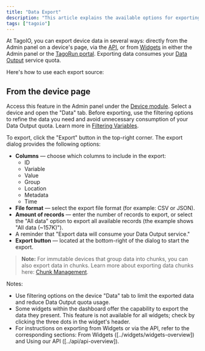 ```yaml
---
title: "Data Export"
description: "This article explains the available options for exporting device data in TagoIO, and provides step-by-step instructions for exporting data from a device page, including available export options and important quota considerations."
tags: ["tagoio"]
---
```

At TagoIO, you can export device data in several ways: directly from the Admin panel on a device's page, via the [API](../api/api-overview), or from [Widgets](../widgets/widgets-overview) in either the Admin panel or the [TagoRun portal](../../tagorun/tagorun-mobile-app). Exporting data consumes your [Data Output](../services/data-output) service quota.

Here's how to use each export source:

## From the device page

Access this feature in the Admin panel under the [Device module](../devices/devices). Select a device and open the "Data" tab. Before exporting, use the filtering options to refine the data you need and avoid unnecessary consumption of your Data Output quota. Learn more in [Filtering Variables](../data-management/data-filtering).

To export, click the "Export" button in the top-right corner. The export dialog provides the following options:

- **Columns** — choose which columns to include in the export:
  - ID
  - Variable
  - Value
  - Group
  - Location
  - Metadata
  - Time
- **File format** — select the export file format (for example: CSV or JSON).
- **Amount of records** — enter the number of records to export, or select the "All data" option to export all available records (the example shows "All data (~157K)").
- A reminder that "Export data will consume your Data Output service."
- **Export button** — located at the bottom-right of the dialog to start the export.

> **Note:** For immutable devices that group data into chunks, you can also export data in chunks. Learn more about exporting data chunks here: [Chunk Management](/tagoio/chunk-management).

<!-- Image placeholder removed for build -->

Notes:
- Use filtering options on the device "Data" tab to limit the exported data and reduce Data Output quota usage.
- Some widgets within the dashboard offer the capability to export the data they present. This feature is not available for all widgets; check by clicking the three dots in the widget's header.
- For instructions on exporting from Widgets or via the API, refer to the corresponding sections: From Widgets ([../widgets/widgets-overview]) and Using our API ([../api/api-overview]).
